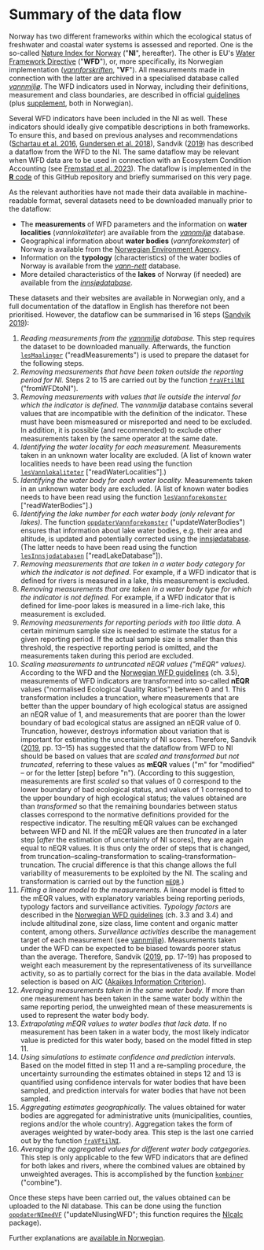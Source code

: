 # Summary of the data flow

Norway has two different frameworks within which the ecological status of freshwater and coastal water systems is assessed and reported.
One is the so-called [Nature Index for Norway](https://www.naturindeks.no/) ("**NI**", hereafter).
The other is EU's [Water Framework Directive](https://eur-lex.europa.eu/legal-content/EN/TXT/?uri=CELEX:32000L0060) ("**WFD**"), or, more specifically, its Norwegian implementation (_[vannforskriften](https://lovdata.no/dokument/SF/forskrift/2006-12-15-1446)_, "**VF**").
All measurements made in connection with the latter are archived in a specialised database called _[vannmiljø](https://vannmiljo.miljodirektoratet.no/)_.
The WFD indicators used in Norway, including their definitions, measurement and class boundaries, are described in official [guidelines](https://www.vannportalen.no/veiledere/klassifiseringsveileder/) (plus [supplement](https://www.vannportalen.no/veiledere/02-2018-vedlegg-til-veileder-klassifisering-av-miljotilstanden-i-vann.pdf), both in Norwegian).

Several WFD indicators have been included in the NI as well.
These indicators should ideally give compatible descriptions in both frameworks.
To ensure this, and based on previous analyses and recommendations ([Schartau et al. 2016](http://hdl.handle.net/11250/2384734), [Gundersen et al. 2018](http://hdl.handle.net/11250/2584222)), Sandvik ([2019](http://hdl.handle.net/11250/2631056)) has described a dataflow from the WFD to the NI.
The same dataflow may be relevant when WFD data are to be used in connection with an Ecosystem Condition Accounting (see [Fremstad et al. 2023](https://hdl.handle.net/11250/3104185)).
The dataflow is implemented in the [**R** code](../R/) of this GitHub repository and briefly summarised on this very page.

As the relevant authorities have not made their data available in machine-readable format, several datasets need to be downloaded manually prior to the dataflow:

* The **measurements** of WFD parameters and the information on **water localities** (_vannlokaliteter_) are available from the _[vannmiljø](https://vannmiljo.miljodirektoratet.no/)_ database.
* Geographical information about **water bodies** (_vannforekomster_) of Norway is available from the [Norwegian Environment Agency](https://karteksport.miljodirektoratet.no/).
* Information on the **typology** (characteristics) of the water bodies of Norway is available from the _[vann-nett](https://vann-nett.no/portal/)_ database.
* More detailed characteristics of the **lakes** of Norway (if needed) are available from the _[innsjødatabase](https://www.nve.no/kart/kartdata/vassdragsdata/innsjodatabase/)_.

These datasets and their websites are available in Norwegian only, and a full documentation of the dataflow in English has therefore not been prioritised.
However, the dataflow can be summarised in 16 steps ([Sandvik 2019](http://hdl.handle.net/11250/2631056)):

1. _Reading measurements from the [vannmiljø](https://vannmiljo.miljodirektoratet.no/) database._ This step requires the dataset to be downloaded manually. Afterwards, the function [`lesMaalinger`](../R/lesMaalinger.R) ("readMeasurements") is used to prepare the dataset for the following steps.
2. _Removing measurements that have been taken outside the reporting period for NI._ Steps 2 to 15 are carried out by the function [`fraVFtilNI`](../R/fraVFtilNI.R) ("fromWFDtoNI").
3. _Removing measurements with values that lie outside the interval for which the indicator is defined._ The _vannmiljø_ database contains several values that are incompatible with the definition of the indicator. These must have been mismeasured or misreported and need to be excluded. In addition, it is possible (and recommended) to exclude other measurements taken by the same operator at the same date.
4. _Identifying the water locality for each measurement._ Measurements taken in an unknown water locality are excluded. (A list of known water localities needs to have been read using the function [`lesVannlokaliteter`](../R/lesVannlokaliteter.R) ["readWaterLocalities"].)
5. _Identifying the water body for each water locality._ Measurements taken in an unknown water body are excluded. (A list of known water bodies needs to have been read using the function [`lesVannforekomster`](../R/lesVannforekomster.R) ["readWaterBodies"].)
6. _Identifying the lake number for each water body (only relevant for lakes)._ The function [`oppdaterVannforekomster`](../R/oppdaterVannforekomster.R) ("updateWaterBodies") ensures that information about lake water bodies, e.g. their area and altitude, is updated and potentially corrected using the [innsjødatabase](https://www.nve.no/kart/kartdata/vassdragsdata/innsjodatabase/). (The latter needs to have been read using the function [`lesInnsjodatabasen`](../R/lesInnsjodatabasen.R) ["readLakeDatabase"]).
7. _Removing measurements that are taken in a water body category for which the indicator is not defined._ For example, if a WFD indicator that is defined for rivers is measured in a lake, this measurement is excluded.
8. _Removing measurements that are taken in a water body type for which the indicator is not defined._ For example, if a WFD indicator that is defined for lime-poor lakes is measured in a lime-rich lake, this measurement is excluded.
9. _Removing measurements for reporting periods with too little data._ A certain minimum sample size is needed to estimate the status for a given reporting period. If the actual sample size is smaller than this threshold, the respective reporting period is omitted, and the measurements taken during this period are excluded.
10. _Scaling measurements to untruncated nEQR values ("mEQR" values)._ According to the WFD and the [Norwegian WFD guidelines](https://www.vannportalen.no/veiledere/klassifiseringsveileder/) (ch. 3.5), measurements of WFD indicators are transformed into so-called **nEQR** values ("normalised Ecological Quality Ratios") between 0 and 1. This transformation includes a truncation, where measurements that are better than the upper boundary of high ecological status are assigned an nEQR value of 1, and  measurements that are poorer than the lower boundary of bad ecological status are assigned an nEQR value of 0. Truncation, however, destroys information about variation that is important for estimating the uncertainty of NI scores. Therefore, Sandvik ([2019](http://hdl.handle.net/11250/2631056), pp. 13–15) has suggested that the dataflow from WFD to NI should be based on values that are _scaled and transformed but not truncated_, referring to these values as **mEQR** values ("m" for "modified" &ndash; or for the letter [step] before "n"). (According to this suggestion, measurements are first _scaled_ so that values of 0 correspond to the lower boundary of bad ecological status, and values of 1 correspond to the upper boundary of high ecological status; the values obtained are than _transformed_ so that the remaining boundaries between status classes correspond to the normative definitions provided for the respective indicator. The resulting mEQR values can be exchanged between WFD and NI. If the mEQR values are then _truncated_ in a later step [_after_ the estimation of uncertainty of NI scores], they are again equal to nEQR values. It is thus only the order of steps that is changed, from truncation&ndash;scaling&ndash;transformation to scaling&ndash;transformation&ndash;truncation. The crucial difference is that this change allows the full variability of measurements to be exploited by the NI. The scaling and transformation is carried out by the function [`mEQR`](../R/mEQR.R).)
11. _Fitting a linear model to the measurements._ A linear model is fitted to the mEQR values, with explanatory variables being reporting periods, typology factors and surveillance activities. _Typology factors_ are described in the [Norwegian WFD guidelines](https://www.vannportalen.no/veiledere/klassifiseringsveileder/) (ch. 3.3 and 3.4) and include altitudinal zone, size class, lime content and organic matter content, among others. _Surveillance activities_ describe the management target of each measurement (see [vannmiljø](https://vannmiljokoder.miljodirektoratet.no/activity)). Measurements taken under the WFD can be expected to be biased towards poorer status than the average. Therefore, Sandvik ([2019](http://hdl.handle.net/11250/2631056), pp. 17–19) has proposed to weight each measurement by the representativeness of its surveillance activity, so as to partially correct for the bias in the data available. Model selection is based on AIC ([Akaikes Information Criterion](https://en.wikipedia.org/wiki/Akaike_information_criterion)).
12. _Averaging measurements taken in the same water body._ If more than one measurement has been taken in the same water body within the same reporting period, the unweighted mean of these measurements is used to represent the water body body.
13. _Extrapolating mEQR values to water bodies that lack data._ If no measurement has been taken in a water body, the most likely indicator value is predicted for this water body, based on the model fitted in step 11.
14. _Using simulations to estimate confidence and prediction intervals._ Based on the model fitted in step 11 and a re-sampling procedure, the uncertainty surrounding the estimates obtained in steps 12 and 13 is quantified using confidence intervals for water bodies that have been sampled, and prediction intervals for water bodies that have not been sampled.
15. _Aggregating estimates geographically._ The values obtained for water bodies are aggregated for administrative units (municipalities, counties, regions and/or the whole country). Aggregation takes the form of averages weighted by water-body area. This step is the last one carried out by the function [`fraVFtilNI`](../R/fraVFtilNI.R).
16. _Averaging the aggregated values for different water body catgegories._ This step is only applicable to the few WFD indicators that are defined for both lakes and rivers, where the combined values are obtained by unweighted averages. This is accomplished by the function [`kombiner`](../R/kombiner.R) ("combine").

Once these steps have been carried out, the values obtained can be uploaded to the NI database.
This can be done using the function [`oppdaterNImedVF`](../R/oppdaterNImedVF.R) ("updateNIusingWFD";
this function requires the [NIcalc](https://github.com/NINAnor/NIcalc) package).

Further explanations are [available in Norwegian]().
